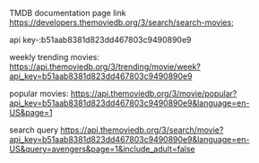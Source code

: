 TMDB documentation page link
https://developers.themoviedb.org/3/search/search-movies;

api key-:b51aab8381d823dd467803c9490890e9

weekly trending movies:
https://api.themoviedb.org/3/trending/movie/week?api_key=b51aab8381d823dd467803c9490890e9

popular movies:
https://api.themoviedb.org/3/movie/popular?api_key=b51aab8381d823dd467803c9490890e9&language=en-US&page=1

search query
https://api.themoviedb.org/3/search/movie?api_key=b51aab8381d823dd467803c9490890e9&language=en-US&query=avengers&page=1&include_adult=false
